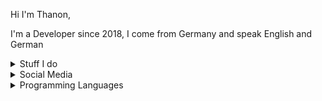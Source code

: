 Hi I'm Thanon,

I'm a Developer since 2018, I come from Germany and speak English and German

<details>
  <summary>Stuff I do</summary>
  
  - discord / ts3 / WhatsApp bots in Java, Typescript and JavaScript
  
  - Websites in Html, JavaScript, typescript, rust and css

  - Minecraft clients / servers / plugins / mods in Java
</details>

<details>
  <summary>Social Media</summary>
  
- <a href="https://g.dev/thanon">Google Developers</a>

- <a href="https://discord.gg/suKuFvWb65">Discord</a>

- <a href="https://twitch.tv/thanongaming">Twitch</a>

- <a href="https://www.youtube.com/@TTCallabout">Youtube</a>
</details>

<details>
  <summary>Programming Languages</summary>

  - Python
  - Html, Css, JavaScript
  - Java
</details>
